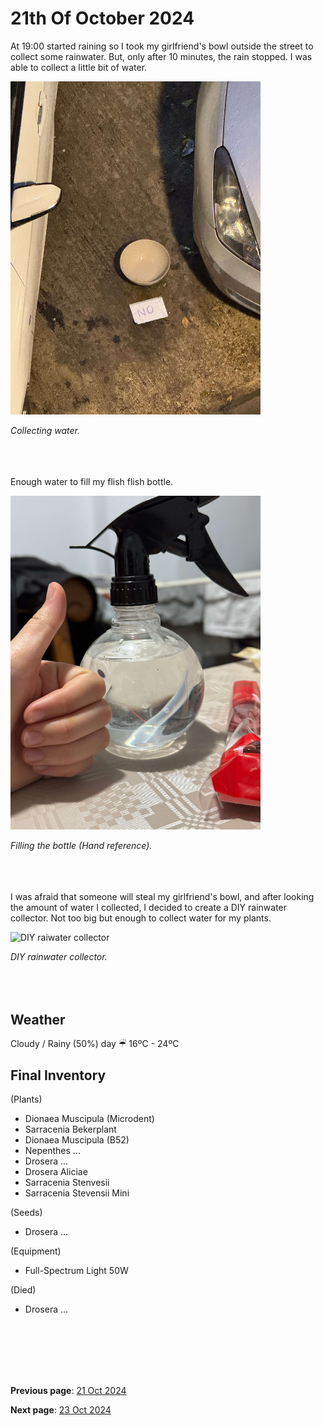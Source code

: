 # 21th Of October 2024

At 19:00 started raining so I took my girlfriend's bowl outside the street to collect some rainwater. But, only after 10 minutes, the rain stopped. I was able to collect a little bit of water. 

<img src="../../docs/resource/img/20241022/22102024_1.jpeg" alt="Collecting water" width="400">

*Collecting water.*
<br><br><br><br>

Enough water to fill my flish flish bottle.

<img src="../../docs/resource/img/20241022/22102024_2.jpeg" alt="Filling the bottle" width="400">

*Filling the bottle (Hand reference).*
<br><br><br><br>

I was afraid that someone will steal my girlfriend's bowl, and after looking the amount of water I collected, I decided to create a DIY rainwater collector. Not too big but enough to collect water for my plants.

<img src="../../docs/resource/img/20241022/22102024_3.jpeg" alt="DIY raiwater collector" width="400">

*DIY rainwater collector.*
<br><br><br><br>

## Weather

Cloudy / Rainy (50%) day ☔︎ 16ºC - 24ºC


## Final Inventory

(Plants)
- Dionaea Muscipula (Microdent)
- Sarracenia Bekerplant
- Dionaea Muscipula (B52)
- Nepenthes ...
- Drosera ...
- Drosera Aliciae
- Sarracenia Stenvesii
- Sarracenia Stevensii Mini

(Seeds)
- Drosera ...

(Equipment)
- Full-Spectrum Light 50W

(Died)
- Drosera ...

<br>
<br>
<br>
<br>
<br>

**Previous page**: <a href="./21_oct_2024">21 Oct 2024</a>

**Next page**: <a href="./23_oct_2024">23 Oct 2024</a>
<br>
<br>
<br>
<br>
<br>
<br>